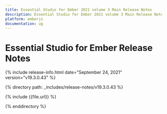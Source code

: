```yaml
---
title: Essential Studio for Ember 2021 volume 3 Main Release Notes  
description: Essential Studio for Ember 2021 volume 3 Main Release Notes  
platform: emberjs
documentation: ug
---
```


# Essential Studio for Ember  Release Notes  

{% include release-info.html date="September 24, 2021"  version="v19.3.0.43" %} 


{% directory path: _includes/release-notes/v19.3.0.43 %}

{% include {{file.url}} %}

{% enddirectory %}